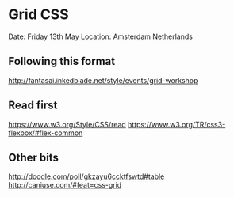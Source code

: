# Grid CSS

Date: Friday 13th May
Location: Amsterdam Netherlands

## Following this format
http://fantasai.inkedblade.net/style/events/grid-workshop

## Read first
https://www.w3.org/Style/CSS/read
https://www.w3.org/TR/css3-flexbox/#flex-common

## Other bits
http://doodle.com/poll/gkzayu6ccktfswtd#table
http://caniuse.com/#feat=css-grid

